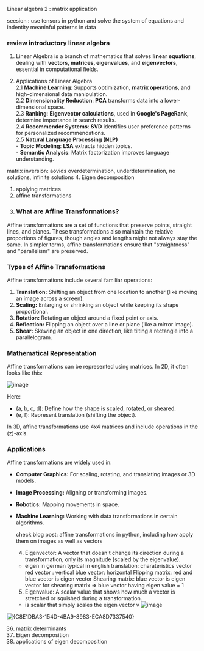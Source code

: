 Linear algebra 2 : matrix application

seesion : use tensors  in python and solve the system of equations and indentity meaninful patterns in data 

### review introductory linear algebra
1. Linear Algebra is a branch of mathematics that solves **linear equations**, dealing with **vectors, matrices, eigenvalues**, and **eigenvectors**, essential in computational fields.

2. Applications of Linear Algebra  
   2.1 **Machine Learning**: Supports optimization, **matrix operations**, and high-dimensional data manipulation.  
   2.2 **Dimensionality Reduction**: **PCA** transforms data into a lower-dimensional space.  
   2.3 **Ranking**: **Eigenvector calculations**, used in **Google's PageRank**, determine importance in search results.  
   2.4 **Recommender Systems**: **SVD** identifies user preference patterns for personalized recommendations.  
   2.5 **Natural Language Processing (NLP)**  
       - **Topic Modeling**: **LSA** extracts hidden topics.  
       - **Semantic Analysis**: Matrix factorization improves language understanding.  

  matrix inversion: aovids overdetermination, underdetermination, no solutions, infinite solutions
4. Eigen decomposition
  1. applying matrices
  2. affine transformations
34. ### What are Affine Transformations?
Affine transformations are a set of functions that preserve points, straight lines, and planes. These transformations also maintain the relative proportions of figures, though angles and lengths might not always stay the same. In simpler terms, affine transformations ensure that "straightness" and "parallelism" are preserved.

### Types of Affine Transformations
Affine transformations include several familiar operations:
1. **Translation:** Shifting an object from one location to another (like moving an image across a screen).
2. **Scaling:** Enlarging or shrinking an object while keeping its shape proportional.
3. **Rotation:** Rotating an object around a fixed point or axis.
4. **Reflection:** Flipping an object over a line or plane (like a mirror image).
5. **Shear:** Skewing an object in one direction, like tilting a rectangle into a parallelogram.

### Mathematical Representation
Affine transformations can be represented using matrices. In 2D, it often looks like this:

![image](https://github.com/user-attachments/assets/7397e3eb-00b5-4206-bb8e-ab94d9876219)


Here:
- (a, b, c, d): Define how the shape is scaled, rotated, or sheared.
- (e, f): Represent translation (shifting the object).

In 3D, affine transformations use 4x4 matrices and include operations in the \(z\)-axis.

### Applications
Affine transformations are widely used in:
- **Computer Graphics:** For scaling, rotating, and translating images or 3D models.
- **Image Processing:** Aligning or transforming images.
- **Robotics:** Mapping movements in space.
- **Machine Learning:** Working with data transformations in certain algorithms.

    check blog post: affine transformations in python, including how apply them on images as well as vectors

  4. Eigenvector: A vector that doesn't change its direction during a transformation, only its magnitude (scaled by the eigenvalue).
  - eigen in german typical in english translation: charateristics vector
   red vector : vertical
   blue vector: horizontal
   Flipping matrix: red and blue vector is eigen vector 
   Shearing matrix: blue vector is eigen vector for shearing matrix => blue vector having eigen value = 1
  5. Eigenvalue: A scalar value that shows how much a vector is stretched or squished during a transformation.
  - is scalar that simply scales the eigen vector v 
![image](https://github.com/user-attachments/assets/8b35dd4c-0fda-46eb-a9a2-24d6d58d264c)

![{C8E1DBA3-154D-4BA9-8983-ECA8D7337540}](https://github.com/user-attachments/assets/4dc954d5-99a4-4978-a347-55aa11fb4da7)

      
   

  36. matrix determinants
  40. Eigen decomposition
  41. applications of eigen decomposition


